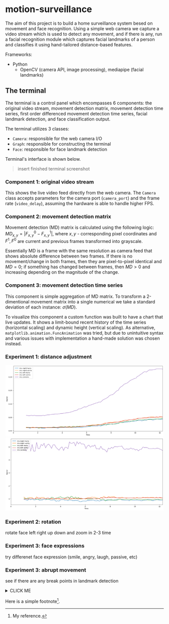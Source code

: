 # motion-surveillance

The aim of this project is to build a home surveillance system besed on movement and face recognition. Using a simple web camera we capture a video stream which is used to detect any movement, and if there is any, run a facial recognition module which captures facial landmarks of a person and classifies it using hand-tailored distance-based features.

Frameworks:
* Python
  * OpenCV (camera API, image processing), mediapipe (facial landmarks)

<!---
how to make hyperlinks:
[Contribution guidelines for this project](docs/1.png)
-->

## The terminal

The terminal is a control panel which encompasses 6 components: the original video stream, movement detection matrix, movement detection time series, first order differenced movement detection time series, facial landmark detection, and face classification output.

The terminal utilizes 3 classes:

* `Camera`: responsible for the web camera I/O
* `Graph`: responsible for constructing the terminal
* `Face`: responsible for face landmark detection

Terminal's interface is shown below.

> insert finished terminal screenshot

### Component 1: original video stream

This shows the live video feed directly from the web camera. The `Camera` class accepts parameters for the camera port (`camera_port`) and the frame rate (`video_delay`), assuming the hardware is able to handle higher FPS.

### Component 2: movement detection matrix

Movement detection (MD) matrix is calculated using the following logic: $MD_{x,y} = |F^0_{x,y} - F^1_{x,y}|$, where $x,y$ - corresponding pixel coordinates and $F^1, F^0$ are current and previous frames transformed into grayscale. 

Essentially MD is a frame with the same resolution as camera feed that shows absolute difference between two frames. If there is no movement/change in both frames, then they are pixel-to-pixel identical and $MD=0$; if something has changed between frames, then $MD>0$ and increasing depending on the magnitude of the change.

### Component 3: movement detection time series

This component is simple aggregation of MD matrix. To transform a 2-dimentional movement matrix into a single numerical we take a standard deviation of each instance: $\sigma(MD)$.

To visualize this component a custom function was built to have a chart that live updates. It shows a limit-bound recent history of the time series (horizontal scaling) and dynamic height (vertical scaling). As alternative, `matplotlib.animation.FuncAnimation` was tried, but due to unintuitive syntax and various issues with implementation a hand-made solution was chosen instead.


### Experiment 1: distance adjustment

![alt text](docs/fig_1_1.png)
![alt text](docs/fig_1_2.png)


### Experiment 2: rotation

rotate face left right up down and zoom in 2-3 time

### Experiment 3: face expressions

try differenet face expression (smile, angry, laugh, passive, etc)

### Experiment 3: abrupt movement

see if there are any break points in landmark detection


<details><summary>CLICK ME</summary>
<p>
### We can hide anything, even code!
</p>
</details>


Here is a simple footnote[^1].
[^1]: My reference.
